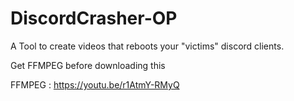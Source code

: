 # DiscordCrasher-OP
A Tool to create videos that reboots your "victims" discord clients.

Get FFMPEG before downloading this 

FFMPEG : https://youtu.be/r1AtmY-RMyQ
